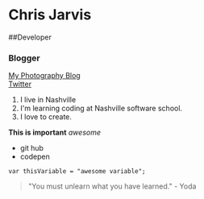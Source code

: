 # Chris Jarvis

##Developer

### Blogger

[My Photography Blog](http://www.yodaarchives.com)<br>
[Twitter](https://twitter.com/CL_Jarvis)

1. I live in Nashville
1. I'm learning coding at Nashville software school.
1. I love to create.


**This is important**
*_awesome_*



* git hub
* codepen


```
var thisVariable = "awesome variable";
```

>"You must unlearn what you have learned." - Yoda



